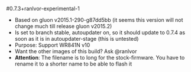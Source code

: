 #0.7.3+ranlvor-experimental-1

* Based on gluon v2015.1-290-g87dd5bb (it seems this version will not change much till release gluon v2015.2)
* Is set to branch stable, autoupdater on, so it should update to 0.7.4 as soon as it is in autoupdater-stage (this is untested)
* Purpose: Support WR841N v10
* Want the other images of this build? Ask @ranlvor
* **Attention**: The filename is to long for the stock-firmware. You have to rename it to a shorter name to be able to flash it
